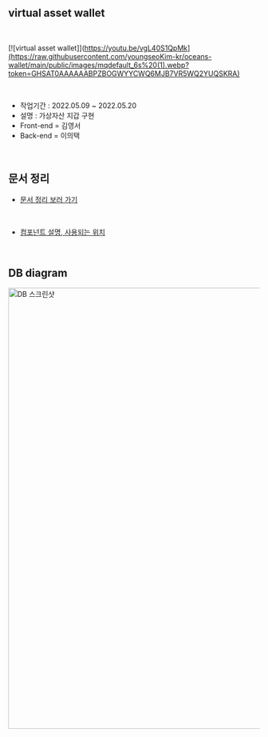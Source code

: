 ## virtual asset wallet

<br/>

[![virtual asset wallet]](https://youtu.be/vgL40S1QpMk](https://raw.githubusercontent.com/youngseoKim-kr/oceans-wallet/main/public/images/mqdefault_6s%20(1).webp?token=GHSAT0AAAAAABPZBOGWYYCWQ6MJB7VR5WQ2YUQSKRA)

<br/>

- 작업기간 : 2022.05.09 ~ 2022.05.20
- 설명 : 가상자산 지갑 구현
- Front-end = 김영서
- Back-end = 이의택

<br />

## 문서 정리

- [문서 정리 보러 가기](https://valiant-ankle-585.notion.site/c41c4b01cd6844aeb24b44d165414b85)

<br />

- [컴포넌트 설명, 사용되는 위치](https://valiant-ankle-585.notion.site/f547339232df4c0b8b82aa1d5b67068f)


<br/>

## DB diagram

<img width="882" alt="DB 스크린샷" src="https://raw.githubusercontent.com/youngseoKim-kr/oceans-wallet/main/public/images/db.png?token=GHSAT0AAAAAABPZBOGX7TS2RLW76DGQDOJWYUQSEQA">

<br/>
